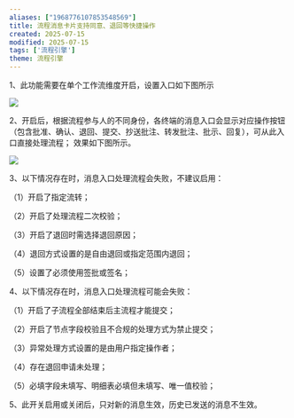 ```yaml
---
aliases: ["1968776107853548569"]
title: 流程消息卡片支持同意、退回等快捷操作
created: 2025-07-15
modified: 2025-07-15
tags: ['流程引擎']
theme: 流程引擎
---
```


1、此功能需要在单个工作流维度开启，设置入口如下图所示

![](https://myhelpdoc.oss-cn-heyuan.aliyuncs.com/mdimages/c2446c1154df3900ba612c321434247e.jpg)

2、开启后，根据流程参与人的不同身份，各终端的消息入口会显示对应操作按钮（包含批准、确认、退回、提交、抄送批注、转发批注、批示、回复），可从此入口直接处理流程； 效果如下图所示。

![](https://myhelpdoc.oss-cn-heyuan.aliyuncs.com/mdimages/c35e8a74bd86def21d0f88635928f411.jpg)

3、以下情况存在时，消息入口处理流程会失败，不建议启用：

（1）开启了指定流转；

（2）开启了处理流程二次校验；

（3）开启了退回时需选择退回原因；

（4）退回方式设置的是自由退回或指定范围内退回；

（5）设置了必须使用签批或签名；

4、以下情况存在时，消息入口处理流程可能会失败：

（1）开启了子流程全部结束后主流程才能提交；

（2）开启了节点字段校验且不合规的处理方式为禁止提交；

（3）异常处理方式设置的是由用户指定操作者；

（4）存在退回申请未处理；

（5）必填字段未填写、明细表必填但未填写、唯一值校验；

5、此开关启用或关闭后，只对新的消息生效，历史已发送的消息不生效。

